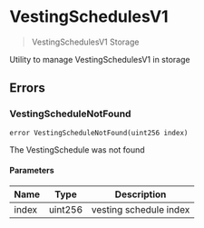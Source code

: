 # VestingSchedulesV1



> VestingSchedulesV1 Storage

Utility to manage VestingSchedulesV1 in storage





## Errors

### VestingScheduleNotFound

```solidity
error VestingScheduleNotFound(uint256 index)
```

The VestingSchedule was not found



#### Parameters

| Name | Type | Description |
|---|---|---|
| index | uint256 | vesting schedule index |


